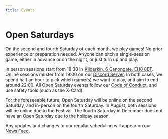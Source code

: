```yaml
---
title: Events
---
```

# Open Saturdays

On the second and fourth Saturday of each month, we play games! No prior experience or preparation needed. Anyone can pitch a single-session game, either in advance or on the night, or just turn up and play.

In person sessions start from 18:30 in [Kilderkin, 6 Canongate, EH8 8BT](https://kilderkingroup.co.uk/kilderkin-2/). Online sessions muster from 19:00 on our [Discord Server](https://discord.gg/6vNbsq5tSV). In both cases, we spend half an hour to pick which game(s) we want to play, and aim to end around 22:00. All Open Saturday events follow our [Code of Conduct](https://edinburgh-indie-gamers.netlify.app/code-of-conduct), and use safety tools (such as the X-Card). 

For the foreseeable future, Open Saturday will be online on the second Saturday, and in-person on the fourth Saturday. In August, both sessions will be online due to the Festival. The fourth Saturday in December does not have an Open Saturday due to the holiday season. 

Any updates and changes to our regular scheduling will appear on our [News Feed](https://edinburgh-indie-gamers.netlify.app/news).